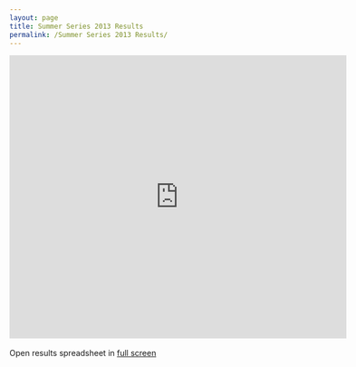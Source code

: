 ```yaml
---
layout: page
title: Summer Series 2013 Results
permalink: /Summer Series 2013 Results/
---
```

<iframe width='595' height='500' frameborder='0' src='https://docs.google.com/spreadsheet/pub?key=0Ah6BnD-JmyoRdHZUemFHclNYNGFFbDc1NDl0S3lkRHc&single=true&gid=0&output=html'></iframe>
<br /> <br />
            Open results spreadsheet in <a href="https://docs.google.com/spreadsheet/pub?key=0Ah6BnD-JmyoRdHZUemFHclNYNGFFbDc1NDl0S3lkRHc&output=html" target="_blank">full screen</a>
           
